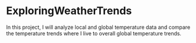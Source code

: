 # ExploringWeatherTrends
In this project, I will analyze local and global temperature data and compare the temperature trends where I live to overall global temperature trends.

